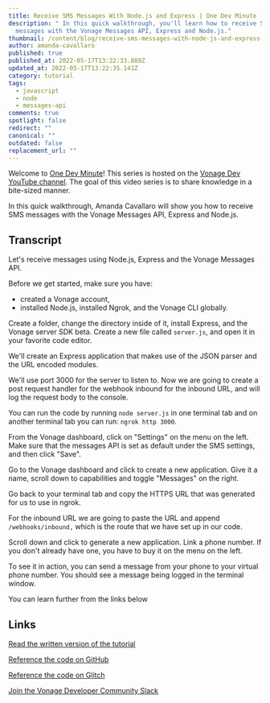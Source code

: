 ```yaml
---
title: Receive SMS Messages With Node.js and Express | One Dev Minute
description: " In this quick walkthrough, you'll learn how to receive SMS
  messages with the Vonage Messages API, Express and Node.js."
thumbnail: /content/blog/receive-sms-messages-with-node-js-and-express-one-dev-minute/receive-title.png
author: amanda-cavallaro
published: true
published_at: 2022-05-17T13:22:33.889Z
updated_at: 2022-05-17T13:22:35.141Z
category: tutorial
tags:
  - javascript
  - node
  - messages-api
comments: true
spotlight: false
redirect: ""
canonical: ""
outdated: false
replacement_url: ""
---
```

Welcome to [One Dev Minute](https://www.youtube.com/playlist?list=PLWYngsniPr_mwb65DDl3Kr6xeh6l7_pVY)! This series is hosted on the [Vonage Dev YouTube channel](https://www.youtube.com/vonagedev). The goal of this video series is to share knowledge in a bite-sized manner.

In this quick walkthrough, Amanda Cavallaro will show you how to receive SMS messages with the Vonage Messages API, Express and Node.js.

<youtube id="JmC4y2ycF6c"></youtube>

## Transcript

Let's receive messages using Node.js, Express and the Vonage Messages API.

Before we get started, make sure you have:

* created a Vonage account,
* installed Node.js, installed Ngrok, and the Vonage CLI globally.

Create a folder, change the directory inside of it, install Express, and the Vonage server SDK beta.
Create a new file called `server.js`, and open it in your favorite code editor.

We'll create an Express application that makes use of the JSON parser and the URL encoded modules. 

We'll use port 3000 for the server to listen to. Now we are going to create a post request handler for the webhook inbound for the inbound URL, and will log the request body to the console. 

You can run the code by running `node server.js` in one terminal tab and on another terminal tab you can run: `ngrok http 3000`. 

From the Vonage dashboard, click on "Settings" on the menu on the left. Make sure that the messages API is set as default under the SMS settings, and then click "Save". 

Go to the Vonage dashboard and click to create a new application. Give it a name, scroll down to capabilities and toggle "Messages" on the right. 

Go back to your terminal tab and copy the HTTPS URL that was generated for us to use in ngrok.

For the inbound URL we are going to paste the URL and append `/webhooks/inbound,` which is the route that we have set up in our code. 

Scroll down and click to generate a new application. Link a phone number. If you don't already have one, you have to buy it on the menu on the left.

To see it in action, you can send a message from your phone to your virtual phone number. You should see a message being logged in the terminal window.

You can learn further from the links below

## Links

[Read the written version of the tutorial](https://developer.vonage.com/blog/2019/09/16/how-to-send-and-receive-sms-messages-with-node-js-and-express-dr)

[Reference the code on GitHub](https://github.com/nexmo-community/nexmo-sms-autoresponder-node/)

[Reference the code on Glitch](https://glitch.com/edit/#!/whispering-rebel-ixia)

[Join the Vonage Developer Community Slack](https://developer.vonage.com/community/slack)